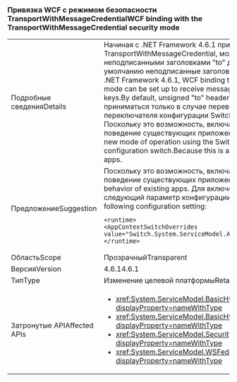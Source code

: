 ### <a name="wcf-binding-with-the-transportwithmessagecredential-security-mode"></a><span data-ttu-id="5b729-101">Привязка WCF с режимом безопасности TransportWithMessageCredential</span><span class="sxs-lookup"><span data-stu-id="5b729-101">WCF binding with the TransportWithMessageCredential security mode</span></span>

|   |   |
|---|---|
|<span data-ttu-id="5b729-102">Подробные сведения</span><span class="sxs-lookup"><span data-stu-id="5b729-102">Details</span></span>|<span data-ttu-id="5b729-103">Начиная с .NET Framework 4.6.1 привязку WCF, которая использует режим безопасности TransportWithMessageCredential, можно настроить для получения сообщений с неподписанными заголовками &quot;to&quot; для асимметричных ключей безопасности. По умолчанию неподписанные заголовки &quot;to&quot; будут отклоняться в .NET 4.6.1.</span><span class="sxs-lookup"><span data-stu-id="5b729-103">Beginning in the .NET Framework 4.6.1, WCF binding that uses the TransportWithMessageCredential security mode can be set up to receive messages with unsigned &quot;to&quot; headers for asymmetric security keys.By default, unsigned &quot;to&quot; headers will continue to be rejected in .NET 4.6.1.</span></span> <span data-ttu-id="5b729-104">Они будут приниматься только в случае перевода приложения на новый режим с помощью переключателя конфигурации Switch.System.ServiceModel.AllowUnsignedToHeader. Поскольку это возможность, включаемая пользователем, она не должна влиять на поведение существующих приложений.</span><span class="sxs-lookup"><span data-stu-id="5b729-104">They will only be accepted if an application opts into this new mode of operation using the Switch.System.ServiceModel.AllowUnsignedToHeader configuration switch.Because this is an opt-in feature, it should not affect the behavior of existing apps.</span></span>|
|<span data-ttu-id="5b729-105">Предложение</span><span class="sxs-lookup"><span data-stu-id="5b729-105">Suggestion</span></span>|<span data-ttu-id="5b729-106">Поскольку это возможность, включаемая пользователем, она не должна влиять на поведение существующих приложений.</span><span class="sxs-lookup"><span data-stu-id="5b729-106">Because this is an opt-in feature, it should not affect the behavior of existing apps.</span></span> <span data-ttu-id="5b729-107">Для включения или отключения нового поведения используйте следующий параметр конфигурации:</span><span class="sxs-lookup"><span data-stu-id="5b729-107">To control whether the new behavior is used or not, use the following configuration setting:</span></span><pre><code class="language-xml">&lt;runtime&gt;&#13;&#10;&lt;AppContextSwitchOverrides value=&quot;Switch.System.ServiceModel.AllowUnsignedToHeader=true&quot; /&gt;&#13;&#10;&lt;/runtime&gt;&#13;&#10;</code></pre>|
|<span data-ttu-id="5b729-108">Область</span><span class="sxs-lookup"><span data-stu-id="5b729-108">Scope</span></span>|<span data-ttu-id="5b729-109">Прозрачный</span><span class="sxs-lookup"><span data-stu-id="5b729-109">Transparent</span></span>|
|<span data-ttu-id="5b729-110">Версия</span><span class="sxs-lookup"><span data-stu-id="5b729-110">Version</span></span>|<span data-ttu-id="5b729-111">4.6.1</span><span class="sxs-lookup"><span data-stu-id="5b729-111">4.6.1</span></span>|
|<span data-ttu-id="5b729-112">Тип</span><span class="sxs-lookup"><span data-stu-id="5b729-112">Type</span></span>|<span data-ttu-id="5b729-113">Изменение целевой платформы</span><span class="sxs-lookup"><span data-stu-id="5b729-113">Retargeting</span></span>|
|<span data-ttu-id="5b729-114">Затронутые API</span><span class="sxs-lookup"><span data-stu-id="5b729-114">Affected APIs</span></span>|<ul><li><xref:System.ServiceModel.BasicHttpSecurityMode.TransportWithMessageCredential?displayProperty=nameWithType></li><li><xref:System.ServiceModel.BasicHttpsSecurityMode.TransportWithMessageCredential?displayProperty=nameWithType></li><li><xref:System.ServiceModel.SecurityMode.TransportWithMessageCredential?displayProperty=nameWithType></li><li><xref:System.ServiceModel.WSFederationHttpSecurityMode.TransportWithMessageCredential?displayProperty=nameWithType></li></ul>|

